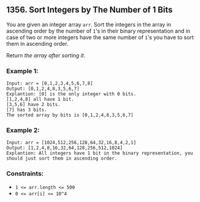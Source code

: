## 1356. Sort Integers by The Number of 1 Bits

You are given an integer array ```arr```. Sort the integers in the array in ascending order by the number of ```1```'s in their binary representation and in case of two or more integers have the same number of ```1```'s you have to sort them in ascending order.

Return *the array after sorting it*.

### Example 1:
```
Input: arr = [0,1,2,3,4,5,6,7,8]
Output: [0,1,2,4,8,3,5,6,7]
Explantion: [0] is the only integer with 0 bits.
[1,2,4,8] all have 1 bit.
[3,5,6] have 2 bits.
[7] has 3 bits.
The sorted array by bits is [0,1,2,4,8,3,5,6,7]
```
### Example 2:
```
Input: arr = [1024,512,256,128,64,32,16,8,4,2,1]
Output: [1,2,4,8,16,32,64,128,256,512,1024]
Explantion: All integers have 1 bit in the binary representation, you should just sort them in ascending order.
```

### Constraints:

* ```1 <= arr.length <= 500```
* ```0 <= arr[i] <= 10^4```